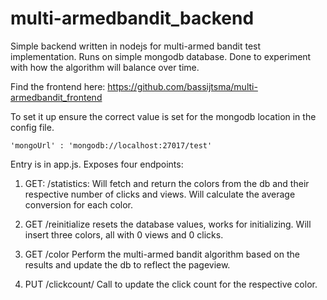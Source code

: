 # multi-armedbandit_backend
Simple backend written in nodejs for multi-armed bandit test implementation. Runs on simple mongodb database. Done to experiment with how the algorithm will balance over time.

Find the frontend here: https://github.com/bassijtsma/multi-armedbandit_frontend

To set it up ensure the correct value is set for the mongodb location in the config file.

```
'mongoUrl' : 'mongodb://localhost:27017/test'
```

Entry is in app.js. Exposes four endpoints:


1. GET: /statistics:
Will fetch and return the colors from the db and their respective number of clicks and views. Will calculate the average conversion for each color.

3. GET /reinitialize
resets the database values, works for initializing. Will insert three colors, all with 0 views and 0 clicks.

4. GET /color
Perform the multi-armed bandit algorithm based on the results and update the db to reflect the pageview.

4. PUT /clickcount/<colorvalue>
Call to update the click count for the respective color.
